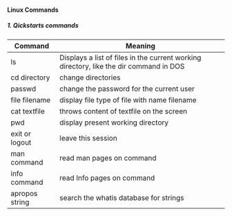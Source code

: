 #### Linux Commands

##### 1. Qickstarts commands


| Command | Meaning |
|----------|--------|
| ls            | Displays a list of files in the current working directory, like the dir command in DOS|
| cd directory | change directories||passwd | change the password for the current user||file filename| display file type of file with name filename ||cat textfile | throws content of textfile on the screen||pwd | display present working directory||exit or logout | leave this session||man command|read man pages on command||info command|read Info pages on command||apropos string | search the whatis database for strings|